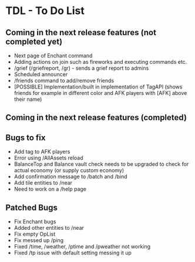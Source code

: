 TDL - To Do List
================

Coming in the next release features (not completed yet)
--------------------

* Next page of Enchant command
* Adding actions on join such as fireworks and executing commands etc.
* /grief (/griefreport, /gr) - sends a grief report to admins
* Scheduled announcer
* /friends command to add/remove friends
* [POSSIBLE] Implementation/built in implementation of TagAPI (shows friends for example in different color and AFK players with [AFK] above their name)

Coming in the next release features (completed)
-----------------------------------------------

Bugs to fix
-----------

* Add tag to AFK players
* Error using /AllAssets reload
* BalanceTop and Balance vault check needs to be upgraded to check for actual economy (or supply custom economy)
* Add confirmation message to /batch and /bind
* Add tile entities to /near
* Need to work on a /help page

Patched Bugs
------------

* Fix Enchant bugs
* Added other entities to /near
* Fix empty OpList
* Fix messed up /ping
* Fixed /time, /weather, /ptime and /pweather not working
* Fixed /tp issue with default setting messing it up
